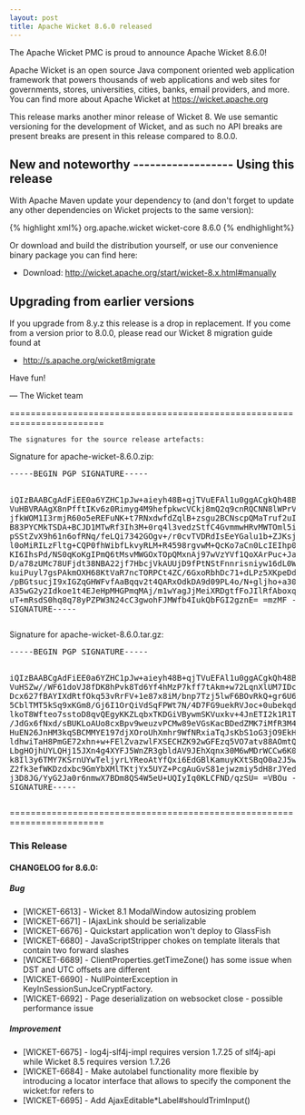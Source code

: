 ```yaml
---
layout: post
title: Apache Wicket 8.6.0 released
---
```

The Apache Wicket PMC is proud to announce Apache Wicket 8.6.0!

Apache Wicket is an open source Java component oriented web application
framework that powers thousands of web applications and web sites for
governments, stores, universities, cities, banks, email providers, and
more. You can find more about Apache Wicket at https://wicket.apache.org

This release marks another minor release of Wicket 8. We
use semantic versioning for the development of Wicket, and as such no
API breaks are present breaks are present in this release compared to
8.0.0.

<OPTIONAL> New and noteworthy
<OPTIONAL> ------------------
<OPTIONAL>
Using this release
------------------

With Apache Maven update your dependency to (and don't forget to
update any other dependencies on Wicket projects to the same version):

{% highlight xml%}
<dependency>
    <groupId>org.apache.wicket</groupId>
    <artifactId>wicket-core</artifactId>
    <version>8.6.0</version>
</dependency>
{% endhighlight%}

Or download and build the distribution yourself, or use our
convenience binary package you can find here:

 * Download: http://wicket.apache.org/start/wicket-8.x.html#manually

<!--more-->

Upgrading from earlier versions
-------------------------------

If you upgrade from 8.y.z this release is a drop in replacement. If
you come from a version prior to 8.0.0, please read our Wicket 8
migration guide found at

 * http://s.apache.org/wicket8migrate

Have fun!

— The Wicket team


========================================================================

    The signatures for the source release artefacts:

    
Signature for apache-wicket-8.6.0.zip:

<div class='highlight'><pre>
-----BEGIN PGP SIGNATURE-----

iQIzBAABCgAdFiEE0a6YZHC1pJw+aieyh48B+qjTVuEFAl1u0ggACgkQh48B+qjT
VuHBVRAAgX8nPfftIKv6z0Rimyg4M9hefpkwcVCkj8mQ2q9cnRQCNN8lWPrVsqOz
jfkWOM1I3rmjR60o5eREFuNK+t7RNxdwfdZqlB+zsgu2BCNscpQMaTruf2uI14ip
B83PYCMkTSDA+BCJD1MTwRf3Ih3M+0rq4l3vedzStfC4GvmmwHRvMWTOml5i9Whg
pSStZvX9h61n6ofRNq/feLQi7342GOgv+/r0cvTVDRdIsEeYGalu1b+ZJKsjfTX3
l0oMiRILzFltg+CQP0fhWibfLkvyRLM+R4598rgvwM+QcKo7aCn0LcIEIhp0dYDS
KI6IhsPd/NS0qKoKgIPmQ6tMsvMWGOxTOpQMxnAj97wVzYVf1QoXArPuc+JaSrFE
D/a78zUMc78UFjdt38NBA22jf7HbcjVkAUUjD9fPtNStFnnrisniyw16dL0Wa6MA
kuiPuyl7gsPAkmOXH68KtVaR7ncTORPCt4ZC/6GxoRbhDc71+dLPz5XKpeDdqy8O
/pBGtsucjI9xIGZqGHWFvfAaBqqv2t4QARxOdkDA9d09PL4o/N+gljho+a30GrDv
A35wG2y2Idkoe1t4EJeHpMHGPmqMAj/m1wYagJjMeiXRDgtfFoJIlRfAboxq8Dwd
uT+mRsdS0hq8q78yPZPW3N24cC3gwohFJMWfb4IukQbFGI2gznE=
=mzMF
-----END PGP SIGNATURE-----
</pre></div>

    
Signature for apache-wicket-8.6.0.tar.gz:

<div class='highlight'><pre>
-----BEGIN PGP SIGNATURE-----

iQIzBAABCgAdFiEE0a6YZHC1pJw+aieyh48B+qjTVuEFAl1u0ggACgkQh48B+qjT
VuHSZw//WF61doVJ8fDK8hPvk8Td6Yf4hMzP7kff7tAkm+w72LqnXlUM7IDci5nz
Dcx627fBAYIXdRtfOkq53vRrFV+1e87x8iM/bnp7Tzj5lwF6BOvRkQ+gr6U6+6An
5CblTMT5kSq9xKGm8/Gj6I1OrQiVdSqFPWt7N/4D7FG9uekRVJoc+0ubekqdGR1M
lkoT8Wfteo7sstoD8qvQEgyKKZLqbxTKDGiVBywmSKVuxkv+4JnETI2k1R1TsCr0
/JdGx6fNxd/sBUKLoAUo8cxBpv9weuzvPCMw89eVGsKacBDedZMK7iMfR3M43Iz/
HuEN26JnHM3kqSBCMMYE197djXOroUhXmhr9WfNRxiaTqJsKbS1oG3jO9EkHQt8Y
ldhwiTaH8PmGE72xhn+w+FElZvazwlFXSECHZK92wGFEzq5VO7atv88AOmtQHM1o
LbgHOjhUYLQHj15JXn4g4XYFJ5WnZR3gbldAV9JEhXqnx30M6wMDrWCCw6K0+uh2
k8Il3y6TMY7KSrnUYwTeljyrLYReoAtYfQxi6EdGBlKamuyKXtSBqO0a2J5wsxnv
Z2fk3efWKDzdxbc9GmYbXMlTKtjYx5UYZ+PcgAuGvS81ejwzmiy5dH8rJYedx235
j3D8JG/YyG2Ja0r6nmwX7BDm8QS4W5eU+UQIyIq0KLCFND/qzSU=
=VBOu
-----END PGP SIGNATURE-----
</pre></div>

    
========================================================================

### This Release

#### CHANGELOG for 8.6.0:
    
##### Bug

 * [WICKET-6613] - Wicket 8.1 ModalWindow autosizing problem 
 * [WICKET-6671] - IAjaxLink should be serializable
 * [WICKET-6676] - Quickstart application won't deploy to GlassFish
 * [WICKET-6680] - JavaScriptStripper chokes on template literals that contain two forward slashes
 * [WICKET-6689] - ClientProperties.getTimeZone() has some issue when DST and UTC offsets are different
 * [WICKET-6690] - NullPointerException in KeyInSessionSunJceCryptFactory.<init>
 * [WICKET-6692] - Page deserialization on websocket close - possible performance issue

##### Improvement

 * [WICKET-6675] - log4j-slf4j-impl requires version 1.7.25 of slf4j-api while Wicket 8.5 requires version 1.7.26
 * [WICKET-6684] - Make autolabel functionality more flexible by introducing a locator interface that allows to specify the component the wicket:for refers to
 * [WICKET-6695] - Add AjaxEditable*Label#shouldTrimInput() 

